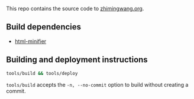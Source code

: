 This repo contains the source code to [zhimingwang.org](https://zhimingwang.org).

## Build dependencies

- [html-minifier](https://github.com/kangax/html-minifier)

## Building and deployment instructions

```sh
tools/build && tools/deploy
```

`tools/build` accepts the `-n, --no-commit` option to build without creating a
commit.
